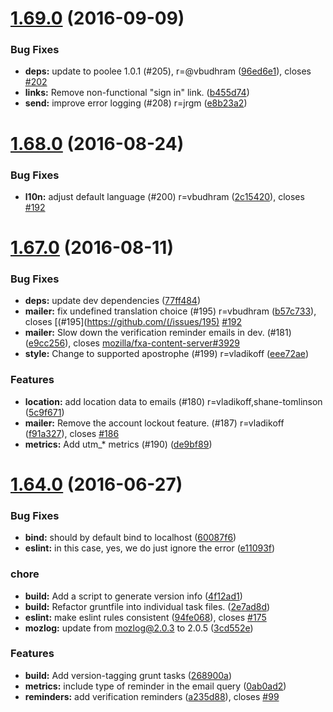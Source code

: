 <a name="1.69.0"></a>
# [1.69.0](https://github.com/mozilla/fxa-auth-mailer/compare/v1.68.0...v1.69.0) (2016-09-09)


### Bug Fixes

* **deps:** update to poolee 1.0.1 (#205), r=@vbudhram ([96ed6e1](https://github.com/mozilla/fxa-auth-mailer/commit/96ed6e1)), closes [#202](https://github.com/mozilla/fxa-auth-mailer/issues/202)
* **links:** Remove non-functional "sign in" link. ([b455d74](https://github.com/mozilla/fxa-auth-mailer/commit/b455d74))
* **send:** improve error logging (#208) r=jrgm ([e8b23a2](https://github.com/mozilla/fxa-auth-mailer/commit/e8b23a2))



<a name="1.68.0"></a>
# [1.68.0](https://github.com/mozilla/fxa-auth-mailer/compare/v1.67.0...v1.68.0) (2016-08-24)


### Bug Fixes

* **l10n:** adjust default language (#200) r=vbudhram ([2c15420](https://github.com/mozilla/fxa-auth-mailer/commit/2c15420)), closes [#192](https://github.com/mozilla/fxa-auth-mailer/issues/192)



<a name="1.67.0"></a>
# [1.67.0](https://github.com/mozilla/fxa-auth-mailer/compare/v1.64.0...v1.67.0) (2016-08-11)


### Bug Fixes

* **deps:** update dev dependencies ([77ff484](https://github.com/mozilla/fxa-auth-mailer/commit/77ff484))
* **mailer:** fix undefined translation choice (#195) r=vbudhram ([b57c733](https://github.com/mozilla/fxa-auth-mailer/commit/b57c733)), closes [(#195](https://github.com/(/issues/195) [#192](https://github.com/mozilla/fxa-auth-mailer/issues/192)
* **mailer:** Slow down the verification reminder emails in dev. (#181) ([e9cc256](https://github.com/mozilla/fxa-auth-mailer/commit/e9cc256)), closes [mozilla/fxa-content-server#3929](https://github.com/mozilla/fxa-content-server/issues/3929)
* **style:** Change to supported apostrophe (#199) r=vladikoff ([eee72ae](https://github.com/mozilla/fxa-auth-mailer/commit/eee72ae))

### Features

* **location:** add location data to emails (#180) r=vladikoff,shane-tomlinson ([5c9f671](https://github.com/mozilla/fxa-auth-mailer/commit/5c9f671))
* **mailer:** Remove the account lockout feature. (#187) r=vladikoff ([f91a327](https://github.com/mozilla/fxa-auth-mailer/commit/f91a327)), closes [#186](https://github.com/mozilla/fxa-auth-mailer/issues/186)
* **metrics:** Add utm_* metrics (#190) ([de9bf89](https://github.com/mozilla/fxa-auth-mailer/commit/de9bf89))



<a name="1.64.0"></a>
# [1.64.0](https://github.com/mozilla/fxa-auth-mailer/compare/v1.63.0...v1.64.0) (2016-06-27)


### Bug Fixes

* **bind:** should by default bind to localhost ([60087f6](https://github.com/mozilla/fxa-auth-mailer/commit/60087f6))
* **eslint:** in this case, yes, we do just ignore the error ([e11093f](https://github.com/mozilla/fxa-auth-mailer/commit/e11093f))

### chore

* **build:** Add a script to generate version info ([4f12ad1](https://github.com/mozilla/fxa-auth-mailer/commit/4f12ad1))
* **build:** Refactor gruntfile into individual task files. ([2e7ad8d](https://github.com/mozilla/fxa-auth-mailer/commit/2e7ad8d))
* **eslint:** make eslint rules consistent ([94fe068](https://github.com/mozilla/fxa-auth-mailer/commit/94fe068)), closes [#175](https://github.com/mozilla/fxa-auth-mailer/issues/175)
* **mozlog:** update from mozlog@2.0.3 to 2.0.5 ([3cd552e](https://github.com/mozilla/fxa-auth-mailer/commit/3cd552e))

### Features

* **build:** Add version-tagging grunt tasks ([268900a](https://github.com/mozilla/fxa-auth-mailer/commit/268900a))
* **metrics:** include type of reminder in the email query ([0ab0ad2](https://github.com/mozilla/fxa-auth-mailer/commit/0ab0ad2))
* **reminders:** add verification reminders ([a235d88](https://github.com/mozilla/fxa-auth-mailer/commit/a235d88)), closes [#99](https://github.com/mozilla/fxa-auth-mailer/issues/99)



